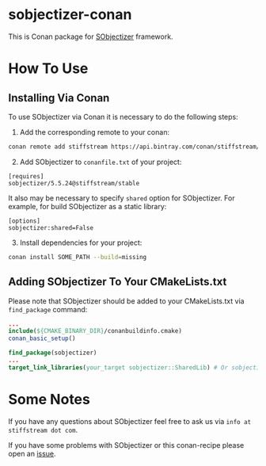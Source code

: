 # sobjectizer-conan
This is Conan package for [SObjectizer](https://stiffstream.com/en/products/sobjectizer.html) framework.

# How To Use

## Installing Via Conan

To use SObjectizer via Conan it is necessary to do the following steps:

1. Add the corresponding remote to your conan:

```bash
conan remote add stiffstream https://api.bintray.com/conan/stiffstream/public
```

2. Add SObjectizer to `conanfile.txt` of your project:
```
[requires]
sobjectizer/5.5.24@stiffstream/stable
```
It also may be necessary to specify `shared` option for SObjectizer. For example, for build SObjectizer as a static library:
```
[options]
sobjectizer:shared=False
```

3. Install dependencies for your project:
```bash
conan install SOME_PATH --build=missing
```

## Adding SObjectizer To Your CMakeLists.txt

Please note that SObjectizer should be added to your CMakeLists.txt via `find_package` command:
```cmake
...
include(${CMAKE_BINARY_DIR}/conanbuildinfo.cmake)
conan_basic_setup()

find_package(sobjectizer)
...
target_link_libraries(your_target sobjectizer::SharedLib) # Or sobjectizer::StaticLib
```

# Some Notes
If you have any questions about SObjectizer feel free to ask us via `info at stiffstream dot com`.

If you have some problems with SObjectizer or this conan-recipe please open an [issue](https://github.com/Stiffstream/sobjectizer-conan/issues).
